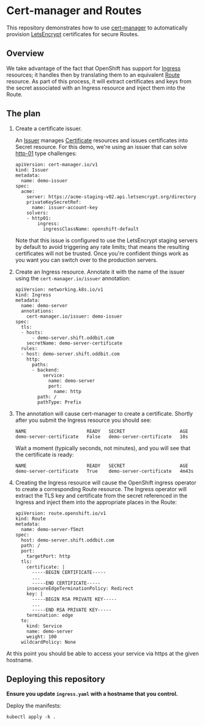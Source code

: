 # Cert-manager and Routes

This repository demonstrates how to use [cert-manager] to automatically provision [LetsEncrypt] certificates for secure Routes.

[cert-manager]: https://cert-manager.io/
[letsencrypt]: https://letsencrypt.org/

## Overview

We take advantage of the fact that OpenShift has support for [Ingress] resources; it handles then by translating them to an equivalent [Route] resource. As part of this process, it will extract certificates and keys from the secret associated with an Ingress resource and inject them into the Route.

[Ingress]: https://kubernetes.io/docs/concepts/services-networking/ingress/
[Route]: https://docs.openshift.com/container-platform/4.13/rest_api/network_apis/route-route-openshift-io-v1.html#route-route-openshift-io-v1

## The plan

1. Create a certificate issuer.

    An [Issuer] manages [Certificate] resources and issues certificates into Secret resource. For this demo, we're using an issuer that can solve [http-01] type challenges:

    ```
    apiVersion: cert-manager.io/v1
    kind: Issuer
    metadata:
      name: demo-issuer
    spec:
      acme:
        server: https://acme-staging-v02.api.letsencrypt.org/directory
        privateKeySecretRef:
          name: issuer-account-key
        solvers:
        - http01:
            ingress:
              ingressClassName: openshift-default
    ```

    Note that this issue is configured to use the LetsEncrypt staging servers by default to avoid triggering any rate limits; that means the resulting certificates will not be trusted. Once you're confident things work as you want you can switch over to the production servers.

    [issuer]: https://cert-manager.io/docs/concepts/issuer/
    [certificate]: https://cert-manager.io/docs/concepts/certificate/
    [http-01]: https://letsencrypt.org/docs/challenge-types/#http-01-challenge

1. Create an Ingress resource. Annotate it with the name of the issuer using the `cert-manager.io/issuer` annotation:

    ```
    apiVersion: networking.k8s.io/v1
    kind: Ingress
    metadata:
      name: demo-server
      annotations:
        cert-manager.io/issuer: demo-issuer
    spec:
      tls:
      - hosts:
          - demo-server.shift.oddbit.com
        secretName: demo-server-certificate
      rules:
      - host: demo-server.shift.oddbit.com
        http:
          paths:
          - backend:
              service:
                name: demo-server
                port:
                  name: http
            path: /
            pathType: Prefix
    ```

1. The annotation will cause cert-manager to create a certificate. Shortly after you submit the Ingress resource you should see:

    ```
    NAME                      READY   SECRET                    AGE
    demo-server-certificate   False   demo-server-certificate   10s
    ```

    Wait a moment (typically seconds, not minutes), and you will see that the certificate is ready:

    ```
    NAME                      READY   SECRET                    AGE
    demo-server-certificate   True    demo-server-certificate   4m43s
    ```

1. Creating the Ingress resource will cause the OpenShift ingress operator to create a corresponding Route resource. The Ingress operator will extract the TLS key and certificate from the secret referenced in the Ingress and inject them into the appropriate places in the Route:

    ```
    apiVersion: route.openshift.io/v1
    kind: Route
    metadata:
      name: demo-server-f5mzt
    spec:
      host: demo-server.shift.oddbit.com
      path: /
      port:
        targetPort: http
      tls:
        certificate: |
          -----BEGIN CERTIFICATE-----
          ...
          -----END CERTIFICATE-----
        insecureEdgeTerminationPolicy: Redirect
        key: |
          -----BEGIN RSA PRIVATE KEY-----
          ...
          -----END RSA PRIVATE KEY-----
        termination: edge
      to:
        kind: Service
        name: demo-server
        weight: 100
      wildcardPolicy: None
    ```

At this point you should be able to access your service via https at the given hostname.

## Deploying this repository

**Ensure you update `ingress.yaml` with a hostname that you control.**

Deploy the manifests:

```
kubectl apply -k .
```
